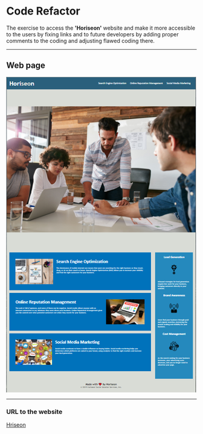 # Code Refactor

The exercise to access the <b>'Horiseon'</b> website and make it more accessible to the users by fixing links and to future developers by adding proper comments to the coding and adjusting flawed coding there.

<HR>

## Web page

<img src="./assets/images/Horiseon.png" alt="Web page">

<HR>

### URL to the website

<a href="https://manjula85.github.io/Horiseon-manjula/">Hriseon</a>
